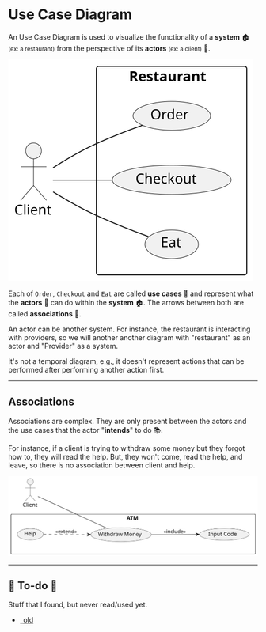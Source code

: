 # Use Case Diagram

<div class="row row-cols-md-2"><div>

An Use Case Diagram is used to visualize the functionality of a **system** 🏠 <small>(ex: a restaurant)</small> from the perspective of its **actors** <small>(ex: a client)</small> 🧑.

<div class="text-center">

![DCU example](_uml/example.svg)
</div>
</div><div>

Each of `Order`, `Checkout` and `Eat` are called **use cases** 🎫 and represent what the **actors** 🧑 can do within the **system** 🏠. The arrows between both are called **associations** 🌿.

An actor can be another system. For instance, the restaurant is interacting with providers, so we will another another diagram with "restaurant" as an actor and "Provider" as a system.

It's not a temporal diagram, e.g., it doesn't represent actions that can be performed after performing another action first.
</div></div>

<hr class="sep-both">

## Associations

<div class="row row-cols-md-2"><div>

Associations are complex. They are only present between the actors and the use cases that the actor "**intends**" to do 📚.

For instance, if a client is trying to withdraw some money but they forgot how to, they will read the help. But, they won't come, read the help, and leave, so there is no association between client and help.

![ATM example](_uml/associations.svg)
</div><div>
</div></div>

<hr class="sep-both">

## 👻 To-do 👻

Stuff that I found, but never read/used yet.

<div class="row row-cols-md-2"><div>

* [_old](_old.md)
</div><div>
</div></div>